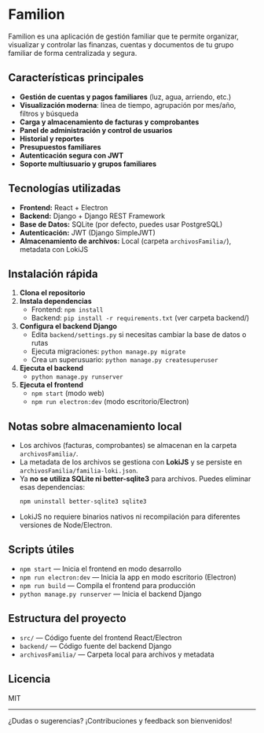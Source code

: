 # Familion

Familion es una aplicación de gestión familiar que te permite organizar, visualizar y controlar las finanzas, cuentas y documentos de tu grupo familiar de forma centralizada y segura.

## Características principales

- **Gestión de cuentas y pagos familiares** (luz, agua, arriendo, etc.)
- **Visualización moderna**: línea de tiempo, agrupación por mes/año, filtros y búsqueda
- **Carga y almacenamiento de facturas y comprobantes**
- **Panel de administración y control de usuarios**
- **Historial y reportes**
- **Presupuestos familiares**
- **Autenticación segura con JWT**
- **Soporte multiusuario y grupos familiares**

## Tecnologías utilizadas

- **Frontend:** React + Electron
- **Backend:** Django + Django REST Framework
- **Base de Datos:** SQLite (por defecto, puedes usar PostgreSQL)
- **Autenticación:** JWT (Django SimpleJWT)
- **Almacenamiento de archivos:** Local (carpeta `archivosFamilia/`), metadata con LokiJS

## Instalación rápida

1. **Clona el repositorio**
2. **Instala dependencias**
   - Frontend: `npm install`
   - Backend: `pip install -r requirements.txt` (ver carpeta backend/)
3. **Configura el backend Django**
   - Edita `backend/settings.py` si necesitas cambiar la base de datos o rutas
   - Ejecuta migraciones: `python manage.py migrate`
   - Crea un superusuario: `python manage.py createsuperuser`
4. **Ejecuta el backend**
   - `python manage.py runserver`
5. **Ejecuta el frontend**
   - `npm start` (modo web)
   - `npm run electron:dev` (modo escritorio/Electron)

## Notas sobre almacenamiento local

- Los archivos (facturas, comprobantes) se almacenan en la carpeta `archivosFamilia/`.
- La metadata de los archivos se gestiona con **LokiJS** y se persiste en `archivosFamilia/familia-loki.json`.
- Ya **no se utiliza SQLite ni better-sqlite3** para archivos. Puedes eliminar esas dependencias:
  ```bash
  npm uninstall better-sqlite3 sqlite3
  ```
- LokiJS no requiere binarios nativos ni recompilación para diferentes versiones de Node/Electron.

## Scripts útiles

- `npm start` — Inicia el frontend en modo desarrollo
- `npm run electron:dev` — Inicia la app en modo escritorio (Electron)
- `npm run build` — Compila el frontend para producción
- `python manage.py runserver` — Inicia el backend Django

## Estructura del proyecto

- `src/` — Código fuente del frontend React/Electron
- `backend/` — Código fuente del backend Django
- `archivosFamilia/` — Carpeta local para archivos y metadata

## Licencia

MIT

---

¿Dudas o sugerencias? ¡Contribuciones y feedback son bienvenidos!
